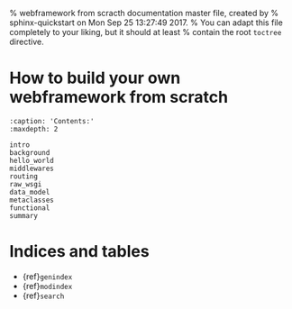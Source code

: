 % webframework from scracth documentation master file, created by
% sphinx-quickstart on Mon Sep 25 13:27:49 2017.
% You can adapt this file completely to your liking, but it should at least
% contain the root `toctree` directive.

# How to build your own webframework from scratch

```{toctree}
:caption: 'Contents:'
:maxdepth: 2

intro
background
hello_world
middlewares
routing
raw_wsgi
data_model
metaclasses
functional
summary
```

# Indices and tables

- {ref}`genindex`
- {ref}`modindex`
- {ref}`search`
